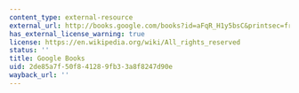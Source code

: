 ```yaml
---
content_type: external-resource
external_url: http://books.google.com/books?id=aFqR_H1y5bsC&printsec=frontcover
has_external_license_warning: true
license: https://en.wikipedia.org/wiki/All_rights_reserved
status: ''
title: Google Books
uid: 2de85a7f-50f8-4128-9fb3-3a8f8247d90e
wayback_url: ''
---
```

